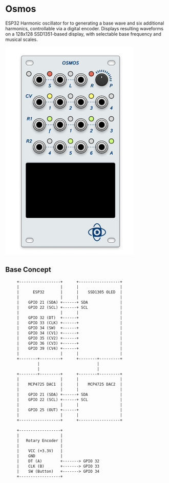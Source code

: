 # Osmos
ESP32 Harmonic oscillator for to generating a base wave and six additional harmonics, controllable via a digital encoder. Displays resulting waveforms on a 128x128 SSD1351-based display, with selectable base frequency and musical scales.

<img src="./images/module.png" alt="Osmos module render" width="400px" height="auto">

## Base Concept
```
     +------------------+      +------------------+
     |                  |      |                  |
     |      ESP32       |      |    SSD1305 OLED  |
     |                  |      |                  |
     |    GPIO 21 (SDA) +------+ SDA              |
     |    GPIO 22 (SCL) +------+ SCL              |
     |                  |      |                  |
     |    GPIO 32 (DT)  +------+                  |
     |    GPIO 33 (CLK) +------+                  |
     |    GPIO 34 (SW)  +------+                  |
     |    GPIO 34 (CV1) +------+                  |
     |    GPIO 35 (CV2) +------+                  |
     |    GPIO 36 (CV3) +------+                  |
     |    GPIO 39 (CV4) +------+                  |
     |                  |      |                  |
     +--------+---------+      +--------+---------+
              |                         |
              |                         |
     +--------+---------+      +--------+---------+
     |                  |      |                  |
     |    MCP4725 DAC1  |      |    MCP4725 DAC2  |
     |                  |      |                  |
     |    GPIO 21 (SDA) +------+ SDA              |
     |    GPIO 22 (SCL) +------+ SCL              |
     |                  |      |                  |
     |    GPIO 25 (OUT) +------+                  |
     |                  |      |                  |
     +------------------+      +------------------+

     +------------------+
     |                  |
     |   Rotary Encoder |
     |                  |
     |    VCC (+3.3V)   |
     |    GND           |
     |    DT (A)        +-------> GPIO 32
     |    CLK (B)       +-------> GPIO 33
     |    SW (Button)   +-------> GPIO 34
     +------------------+
```
